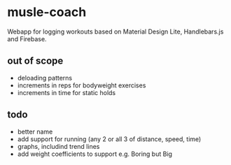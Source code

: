 # musle-coach

Webapp for logging workouts based on Material Design Lite, Handlebars.js and Firebase. 

## out of scope

* deloading patterns
* increments in reps for bodyweight exercises
* increments in time for static holds

## todo

* better name
* add support for running (any 2 or all 3 of distance, speed, time)
* graphs, includind trend lines 
* add weight coefficients to support e.g. Boring but Big